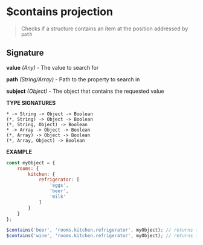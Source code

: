 # $contains projection

> Checks if a structure contains an item at the position addressed by `path`

## Signature

**value** *(Any)* - The value to search for

**path** *(String/Array)* - Path to the property to search in

**subject** *(Object)* - The object that contains the requested value

**TYPE SIGNATURES**
```
* -> String -> Object -> Boolean
(*, String) -> Object -> Boolean
(*, String, Object) -> Boolean
* -> Array -> Object -> Boolean
(*, Array) -> Object -> Boolean
(*, Array, Object) -> Boolean
```

**EXAMPLE**
```js
const myObject = {
	rooms: {
		kitchen: {
			refrigerator: [
				'eggs',
				'beer',
				'milk'
			]
		}
	}
};

$contains('beer', 'rooms.kitchen.refrigerator', myObject); // returns true
$contains('wine', 'rooms.kitchen.refrigerator', myObject); // returns false
```
